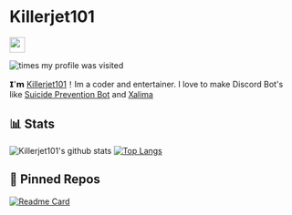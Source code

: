 # Killerjet101


<img src="https://user-images.githubusercontent.com/5679180/79618120-0daffb80-80be-11ea-819e-d2b0fa904d07.gif" width="27px"> 

![times my profile was visited](https://visitor-badge.laobi.icu/badge?page_id=Killerjet101)

𝗜'𝗺 [Killerjet101](https://github.com/BestLeaks)！Im a coder and entertainer. I love to make Discord Bot's like [Suicide Prevention Bot](https://spbot.ml/) and [Xalima](https://xalima.gq)



## 📊 Stats

![Killerjet101's github stats](https://github-readme-stats.vercel.app/api?username=Killerjet101&count_private=true&show_icons=true&theme=default) 
[![Top Langs](https://github-readme-stats.vercel.app/api/top-langs/?username=Killerjet101&langs_count=3)](https://github.com/anuraghazra/github-readme-stats)

## 📌 Pinned Repos

[![Readme Card](https://github-readme-stats.vercel.app/api/pin/?username=Bobrobot1&repo=Suicide-Prevention-Bot)](https://github.com/Bobrobot1/Suicide-Prevention-Bot)
